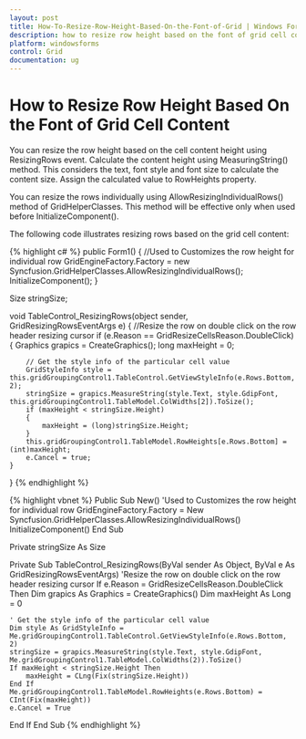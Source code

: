 ```yaml
---
layout: post
title: How-To-Resize-Row-Height-Based-On-the-Font-of-Grid | Windows Forms | Syncfusion
description: how to resize row height based on the font of grid cell content
platform: windowsforms
control: Grid
documentation: ug
---
```


# How to Resize Row Height Based On the Font of Grid Cell Content

You can resize the row height based on the cell content height using ResizingRows event. Calculate the content height using MeasuringString() method. This considers the text, font style and font size to calculate the content size. Assign the calculated value to RowHeights property.

You can resize the rows individually using AllowResizingIndividualRows() method of GridHelperClasses. This method will be effective only when used before InitializeComponent().

The following code illustrates resizing rows based on the grid cell content: 

{% highlight c# %}
public Form1()
{
    //Used to Customizes the row height for individual row 
    GridEngineFactory.Factory = new Syncfusion.GridHelperClasses.AllowResizingIndividualRows();
    InitializeComponent();
}

Size stringSize;

void TableControl_ResizingRows(object sender, GridResizingRowsEventArgs e)
{
    //Resize the row on double click on the row header resizing cursor
    if (e.Reason == GridResizeCellsReason.DoubleClick)
    {
        Graphics grapics = CreateGraphics();
        long maxHeight = 0;

        // Get the style info of the particular cell value
        GridStyleInfo style = this.gridGroupingControl1.TableControl.GetViewStyleInfo(e.Rows.Bottom, 2);
        stringSize = grapics.MeasureString(style.Text, style.GdipFont, this.gridGroupingControl1.TableModel.ColWidths[2]).ToSize();
        if (maxHeight < stringSize.Height)
        {
            maxHeight = (long)stringSize.Height;
        }
        this.gridGroupingControl1.TableModel.RowHeights[e.Rows.Bottom] = (int)maxHeight;
        e.Cancel = true;
    }            
}
{% endhighlight %}

{% highlight vbnet %}
Public Sub New()
  'Used to Customizes the row height for individual row 
  GridEngineFactory.Factory = New Syncfusion.GridHelperClasses.AllowResizingIndividualRows()
  InitializeComponent()
End Sub

Private stringSize As Size

Private Sub TableControl_ResizingRows(ByVal sender As Object, ByVal e As GridResizingRowsEventArgs)
  'Resize the row on double click on the row header resizing cursor
  If e.Reason = GridResizeCellsReason.DoubleClick Then
	Dim grapics As Graphics = CreateGraphics()
	Dim maxHeight As Long = 0
    
	' Get the style info of the particular cell value
	Dim style As GridStyleInfo = Me.gridGroupingControl1.TableControl.GetViewStyleInfo(e.Rows.Bottom, 2)
	stringSize = grapics.MeasureString(style.Text, style.GdipFont, Me.gridGroupingControl1.TableModel.ColWidths(2)).ToSize()
	If maxHeight < stringSize.Height Then
		maxHeight = CLng(Fix(stringSize.Height))
	End If
	Me.gridGroupingControl1.TableModel.RowHeights(e.Rows.Bottom) = CInt(Fix(maxHeight))
	e.Cancel = True
  End If
End Sub
{% endhighlight %}

